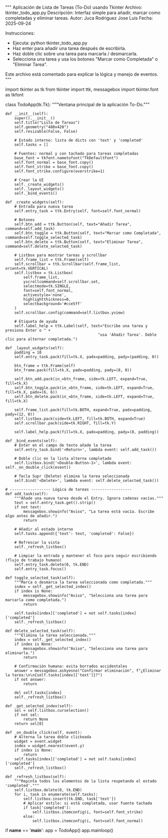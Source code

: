 """
Aplicación de Lista de Tareas (To-Do) usando Tkinter
Archivo: tkinter_todo_app.py
Descripción: Interfaz simple para añadir, marcar como completadas y eliminar tareas.
Autor: Juca Rodriguez Jose Luis
Fecha: 2025-09-24

Instrucciones:
- Ejecuta: python tkinter_todo_app.py
- Haz enter para añadir una tarea después de escribirla.
- Haz doble clic sobre una tarea para marcarla / desmarcarla.
- Selecciona una tarea y usa los botones "Marcar como Completada" o "Eliminar Tarea".

Este archivo está comentado para explicar la lógica y manejo de eventos.
"""

import tkinter as tk
from tkinter import ttk, messagebox
import tkinter.font as tkfont


class TodoApp(tk.Tk):
    """Ventana principal de la aplicación To-Do."""

    def __init__(self):
        super().__init__()
        self.title("Lista de Tareas")
        self.geometry("480x420")
        self.resizable(False, False)

        # Estado interno: lista de dicts con 'text' y 'completed'
        self.tasks = []

        # Fuentes: normal y con tachado para tareas completadas
        base_font = tkfont.nametofont("TkDefaultFont")
        self.font_normal = base_font.copy()
        self.font_strike = base_font.copy()
        self.font_strike.configure(overstrike=1)

        # Crear la UI
        self._create_widgets()
        self._layout_widgets()
        self._bind_events()

    def _create_widgets(self):
        # Entrada para nueva tarea
        self.entry_task = ttk.Entry(self, font=self.font_normal)

        # Botones
        self.btn_add = ttk.Button(self, text="Añadir Tarea", command=self.add_task)
        self.btn_toggle = ttk.Button(self, text="Marcar como Completada", command=self.toggle_selected_task)
        self.btn_delete = ttk.Button(self, text="Eliminar Tarea", command=self.delete_selected_task)

        # Listbox para mostrar tareas y scrollbar
        self.frame_list = ttk.Frame(self)
        self.scrollbar = ttk.Scrollbar(self.frame_list, orient=tk.VERTICAL)
        self.listbox = tk.Listbox(
            self.frame_list,
            yscrollcommand=self.scrollbar.set,
            selectmode=tk.SINGLE,
            font=self.font_normal,
            activestyle='none',
            highlightthickness=0,
            selectbackground='#cce5ff'
        )
        self.scrollbar.config(command=self.listbox.yview)

        # Etiqueta de ayuda
        self.label_help = ttk.Label(self, text="Escribe una tarea y presiona Enter o " +
                                             "usa 'Añadir Tarea'. Doble clic para alternar completada.")

    def _layout_widgets(self):
        padding = 10
        self.entry_task.pack(fill=tk.X, padx=padding, pady=(padding, 0))

        btn_frame = ttk.Frame(self)
        btn_frame.pack(fill=tk.X, padx=padding, pady=(8, 0))

        self.btn_add.pack(in_=btn_frame, side=tk.LEFT, expand=True, fill=tk.X)
        self.btn_toggle.pack(in_=btn_frame, side=tk.LEFT, expand=True, fill=tk.X, padx=(6, 6))
        self.btn_delete.pack(in_=btn_frame, side=tk.LEFT, expand=True, fill=tk.X)

        self.frame_list.pack(fill=tk.BOTH, expand=True, padx=padding, pady=(12, 0))
        self.listbox.pack(side=tk.LEFT, fill=tk.BOTH, expand=True)
        self.scrollbar.pack(side=tk.RIGHT, fill=tk.Y)

        self.label_help.pack(fill=tk.X, padx=padding, pady=(8, padding))

    def _bind_events(self):
        # Enter en el campo de texto añade la tarea
        self.entry_task.bind('<Return>', lambda event: self.add_task())

        # Doble clic en la lista alterna completado
        self.listbox.bind('<Double-Button-1>', lambda event: self._on_double_click(event))

        # Tecla Supr (Delete) elimina la tarea seleccionada
        self.bind('<Delete>', lambda event: self.delete_selected_task())

    # ------------------ Lógica de tareas ------------------
    def add_task(self):
        """Añade una nueva tarea desde el Entry. Ignora cadenas vacías."""
        text = self.entry_task.get().strip()
        if not text:
            messagebox.showinfo("Aviso", "La tarea está vacía. Escribe algo antes de añadir.")
            return

        # Añadir al estado interno
        self.tasks.append({'text': text, 'completed': False})

        # Refrescar la vista
        self._refresh_listbox()

        # Limpiar la entrada y mantener el foco para seguir escribiendo (flujo de trabajo humano)
        self.entry_task.delete(0, tk.END)
        self.entry_task.focus()

    def toggle_selected_task(self):
        """Marca o desmarca la tarea seleccionada como completada."""
        index = self._get_selected_index()
        if index is None:
            messagebox.showinfo("Aviso", "Selecciona una tarea para marcarla como completada.")
            return

        self.tasks[index]['completed'] = not self.tasks[index]['completed']
        self._refresh_listbox()

    def delete_selected_task(self):
        """Elimina la tarea seleccionada."""
        index = self._get_selected_index()
        if index is None:
            messagebox.showinfo("Aviso", "Selecciona una tarea para eliminarla.")
            return

        # Confirmación humana: evita borrados accidentales
        answer = messagebox.askyesno("Confirmar eliminación", f"¿Eliminar la tarea:\n\n{self.tasks[index]['text']}?")
        if not answer:
            return

        del self.tasks[index]
        self._refresh_listbox()

    def _get_selected_index(self):
        sel = self.listbox.curselection()
        if not sel:
            return None
        return sel[0]

    def _on_double_click(self, event):
        # Alterna la tarea doble clickeada
        widget = event.widget
        index = widget.nearest(event.y)
        if index is None:
            return
        self.tasks[index]['completed'] = not self.tasks[index]['completed']
        self._refresh_listbox()

    def _refresh_listbox(self):
        """Repinta todos los elementos de la lista respetando el estado 'completed'."""
        self.listbox.delete(0, tk.END)
        for i, task in enumerate(self.tasks):
            self.listbox.insert(tk.END, task['text'])
            # Aplicar estilo: si está completada, usar fuente tachada
            if task['completed']:
                self.listbox.itemconfig(i, font=self.font_strike)
            else:
                self.listbox.itemconfig(i, font=self.font_normal)


if __name__ == '__main__':
    app = TodoApp()
    app.mainloop()

